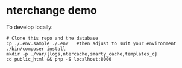 nterchange demo
===============

To develop locally:

    # Clone this repo and the database
    cp ./.env.sample ./.env   #then adjust to suit your environment
    ./bin/composer install
    mkdir -p ./var/{logs,ntercache,smarty_cache,templates_c}
    cd public_html && php -S localhost:8000
